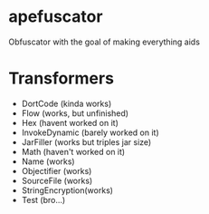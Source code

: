 # apefuscator
Obfuscator with the goal of making everything aids

# Transformers
 * DortCode (kinda works)
 * Flow (works, but unfinished)
 * Hex (havent worked on it)
 * InvokeDynamic (barely worked on it)
 * JarFiller (works but triples jar size)
 * Math (haven't worked on it)
 * Name (works)
 * Objectifier (works)
 * SourceFile (works)
 * StringEncryption(works)
 * Test (bro...)
 
